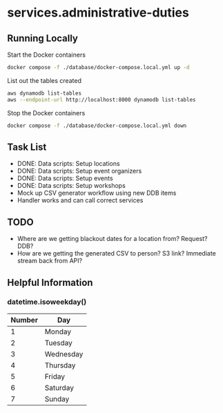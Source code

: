 # services.administrative-duties

## Running Locally

Start the Docker containers

```bash
docker compose -f ./database/docker-compose.local.yml up -d
```

List out the tables created

```bash
aws dynamodb list-tables
aws --endpoint-url http://localhost:8000 dynamodb list-tables
```

Stop the Docker containers

```bash
docker compose -f ./database/docker-compose.local.yml down
```

## Task List

* DONE: Data scripts: Setup locations
* DONE: Data scripts: Setup event organizers
* DONE: Data scripts: Setup events
* DONE: Data scripts: Setup workshops
* Mock up CSV generator workflow using new DDB items
* Handler works and can call correct services

## TODO

* Where are we getting blackout dates for a location from? Request? DDB?
* How are we getting the generated CSV to person? S3 link? Immediate stream back from API?

## Helpful Information

### datetime.isoweekday()

| Number | Day       |
|--------|-----------|
| 1      | Monday    |
| 2      | Tuesday   |
| 3      | Wednesday |
| 4      | Thursday  |
| 5      | Friday    |
| 6      | Saturday  |
| 7      | Sunday    |
